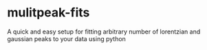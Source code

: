 # mulitpeak-fits
A quick and easy setup for fitting arbitrary number of lorentzian and gaussian peaks to your data using python
